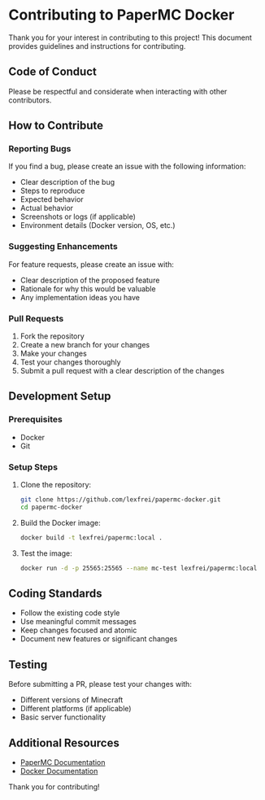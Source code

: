 # Contributing to PaperMC Docker

Thank you for your interest in contributing to this project! This document provides guidelines and instructions for contributing.

## Code of Conduct

Please be respectful and considerate when interacting with other contributors.

## How to Contribute

### Reporting Bugs

If you find a bug, please create an issue with the following information:

- Clear description of the bug
- Steps to reproduce
- Expected behavior
- Actual behavior
- Screenshots or logs (if applicable)
- Environment details (Docker version, OS, etc.)

### Suggesting Enhancements

For feature requests, please create an issue with:

- Clear description of the proposed feature
- Rationale for why this would be valuable
- Any implementation ideas you have

### Pull Requests

1. Fork the repository
2. Create a new branch for your changes
3. Make your changes
4. Test your changes thoroughly
5. Submit a pull request with a clear description of the changes

## Development Setup

### Prerequisites

- Docker
- Git

### Setup Steps

1. Clone the repository:
   ```bash
   git clone https://github.com/lexfrei/papermc-docker.git
   cd papermc-docker
   ```

2. Build the Docker image:
   ```bash
   docker build -t lexfrei/papermc:local .
   ```

3. Test the image:
   ```bash
   docker run -d -p 25565:25565 --name mc-test lexfrei/papermc:local
   ```

## Coding Standards

- Follow the existing code style
- Use meaningful commit messages
- Keep changes focused and atomic
- Document new features or significant changes

## Testing

Before submitting a PR, please test your changes with:

- Different versions of Minecraft
- Different platforms (if applicable)
- Basic server functionality

## Additional Resources

- [PaperMC Documentation](https://docs.papermc.io/)
- [Docker Documentation](https://docs.docker.com/)

Thank you for contributing!
